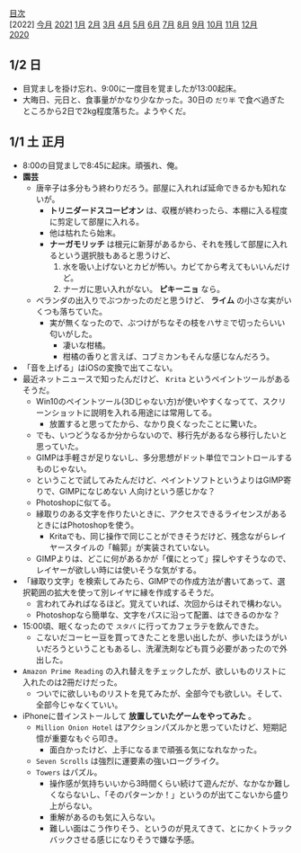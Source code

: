 [目次](README.md)  
[2022] [今月](2022-01.md)
[2021](README.md#2021) [1月](2021-01.md) [2月](2021-02.md) [3月](2021-03.md) [4月](2021-04.md) [5月](2021-05.md) [6月](2021-06.md) [7月](2021-07.md) [8月](2021-08.md) [9月](2021-09.md) [10月](2021-10.md) [11月](2021-11.md) [12月](2021-12.md)  
[2020](README.md#2020)  

## 1/2 日

- 目覚ましを掛け忘れ、9:00に一度目を覚ましたが13:00起床。
- 大晦日、元日と、食事量がかなり少なかった。30日の `だり半` で食べ過ぎたところから2日で2kg程度落ちた。ようやくだ。

## 1/1 土 正月

- 8:00の目覚ましで8:45に起床。頑張れ、俺。
- __園芸__
  - 唐辛子は多分もう終わりだろう。部屋に入れれば延命できるかも知れないが。
    - __トリニダードスコーピオン__ は、収穫が終わったら、本棚に入る程度に剪定して部屋に入れる。
    - 他は枯れたら始末。
    - __ナーガモリッチ__ は根元に新芽があるから、それを残して部屋に入れるという選択肢もあると思うけど、
      1. 水を吸い上げないとカビが怖い。カビてから考えてもいいんだけど。
      2. ナーガに思い入れがない。 __ピキーニョ__ なら。
  - ベランダの出入りでぶつかったのだと思うけど、 __ライム__ の小さな実がいくつも落ちていた。
    - 実が無くなったので、ぶつけがちなその枝をハサミで切ったらいい匂いがした。
      - 凄いな柑橘。
      - 柑橘の香りと言えば、コブミカンもそんな感じなんだろう。
- 「音を上げる」はiOSの変換で出てこない。
- 最近ネットニュースで知ったんだけど、 `Krita` というペイントツールがあるそうだ。
  - Win10のペイントツール(3Dじゃない方)が使いやすくなってて、スクリーンショットに説明を入れる用途には常用してる。
    - 放置すると思ってたから、なかり良くなったことに驚いた。
  - でも、いつどうなるか分からないので、移行先があるなら移行したいと思っていた。
  - GIMPは手軽さが足りないし、多分思想がドット単位でコントロールするものじゃない。
  - ということで試してみたんだけど、ペイントソフトというよりはGIMP寄りで、GIMPになじめない
  人向けという感じかな？
  - Photoshopに似てる。
  - 縁取りのある文字を作りたいときに、アクセスできるライセンスがあるときにはPhotoshopを使う。
    - Kritaでも、同じ操作で同じことができそうだけど、残念ながらレイヤースタイルの「輪郭」が実装されていない。
  - GIMPよりは、どこに何があるかが「僕にとって」探しやすそうなので、レイヤーが欲しい時には使いそうな気がする。
- 「縁取り文字」を検索してみたら、GIMPでの作成方法が書いてあって、選択範囲の拡大を使って別レイヤに縁を作成するそうだ。
  - 言われてみればなるほど。覚えていれば、次回からはそれで構わない。
  - Photoshopなら簡単な、文字をパスに沿って配置、はできるのかな？
- 15:00頃、眠くなったので `スタバ` に行ってカフェラテを飲んできた。
  - こないだコーヒー豆を買ってきたことを思い出したが、歩いたほうがいいだろうということもあるし、洗濯洗剤なども買う必要があったので外出した。
- `Amazon Prime Reading` の入れ替えをチェックしたが、欲しいものリストに入れたのは2冊だけだった。
  - ついでに欲しいものリストを見てみたが、全部今でも欲しい。そして、全部今じゃなくていい。
- iPhoneに昔インストールして __放置していたゲームをやってみた__ 。
  - `Million Onion Hotel` はアクションパズルかと思っていたけど、短期記憶が重要なもぐら叩き。
    - 面白かったけど、上手になるまで頑張る気になれなかった。
  - `Seven Scrolls` は強烈に運要素の強いローグライク。
  - `Towers` はパズル。
    - 操作感が気持ちいいから3時間くらい続けて遊んだが、なかなか難しくならないし、「そのパターンか！」というのが出てこないから盛り上がらない。
    - 重解があるのも気に入らない。
    - 難しい面はこう作りそう、というのが見えてきて、とにかくトラックバックさせる感じになりそうで嫌な予感。
